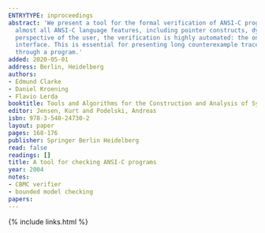 ```yaml
---
ENTRYTYPE: inproceedings
abstract: 'We present a tool for the formal verification of ANSI-C programs using Bounded Model Checking (BMC). The emphasis is on usability: the tool supports
  almost all ANSI-C language features, including pointer constructs, dynamic memory allocation, recursion, and the float and double data types. From the
  perspective of the user, the verification is highly automated: the only input required is the BMC bound. The tool is integrated into a graphical user
  interface. This is essential for presenting long counterexample traces: the tool allows stepping through the trace in the same way a debugger allows stepping
  through a program.'
added: 2020-05-01
address: Berlin, Heidelberg
authors:
- Edmund Clarke
- Daniel Kroening
- Flavio Lerda
booktitle: Tools and Algorithms for the Construction and Analysis of Systems
editor: Jensen, Kurt and Podelski, Andreas
isbn: 978-3-540-24730-2
layout: paper
pages: 168-176
publisher: Springer Berlin Heidelberg
read: false
readings: []
title: A tool for checking ANSI-C programs
year: 2004
notes:
- CBMC verifier
- bounded model checking
papers:
---
```


{% include links.html %}
